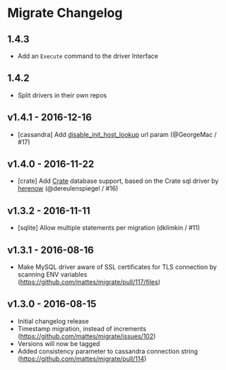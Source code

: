 # Migrate Changelog

## 1.4.3

- Add an `Execute` command to the driver Interface

## 1.4.2

- Split drivers in their own repos

## v1.4.1 - 2016-12-16

* [cassandra] Add [disable_init_host_lookup](https://github.com/gocql/gocql/blob/master/cluster.go#L92) url param (@GeorgeMac / #17)

## v1.4.0 - 2016-11-22

* [crate] Add [Crate](https://crate.io) database support, based on the Crate sql driver by [herenow](https://github.com/herenow/go-crate) (@dereulenspiegel / #16)

## v1.3.2 - 2016-11-11

* [sqlite] Allow multiple statements per migration (dklimkin / #11)

## v1.3.1 - 2016-08-16

* Make MySQL driver aware of SSL certificates for TLS connection by scanning ENV variables (https://github.com/mattes/migrate/pull/117/files)

## v1.3.0 - 2016-08-15

* Initial changelog release
* Timestamp migration, instead of increments (https://github.com/mattes/migrate/issues/102)
* Versions will now be tagged
* Added consistency parameter to cassandra connection string (https://github.com/mattes/migrate/pull/114)
